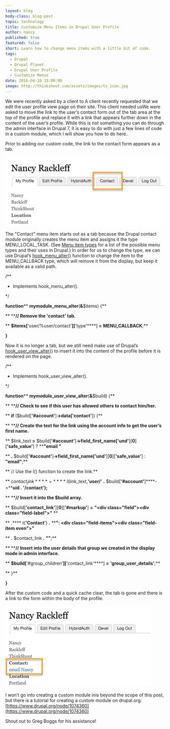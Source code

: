 ```yaml
---
layout: blog
body-class: blog-post
topic: technology
title: Customize Menu Items in Drupal User Profile
author: nancy
published: true
featured: false
short: Learn how to change menu items with a little bit of code.
tags:
  - Drupal
  - Drupal Planet
  - Drupal User Profile
  - Customize Menus
date: 2016-04-18 15:00:00
image: http://thinkshout.com/assets/images/ts_icon.jpg
---
```


We were recently asked by a client to A client recently requested that we edit the user profile view page on their site. This client needed usWe were asked to move the link to the user’s contact form out of the tab area at the top of the profile and replace it with a link that appears further down in the content of the user’s profile. While this is not something you can do through the admin interface in Drupal 7, it is easy to do with just a few lines of code in a custom module, which I will show you how to do here.. 

Prior to adding our custom code, the link to the contact form appears as a tab. 

![Customize Menu 1](/assets/images/blog/custom-menu-1.png)

The "Contact" menu item starts out as a tab because the Drupal contact module originally creates the menu item and assigns it the type MENU_LOCAL_TASK. (See [Menu item types](https://api.drupal.org/api/drupal/includes!menu.inc/group/menu_item_types/7) for a list of the possible menu types and their uses in Drupal.) In order for us to change the type, we can use Drupal’s [hook_menu_alter()](https://api.drupal.org/api/drupal/modules%21system%21system.api.php/function/hook_menu_alter/7) function to change the item to the MENU_CALLBACK type, which will remove it from the display, but keep it available as a valid path. 

/**

 * Implements hook_menu_alter().

 */

**function**** ****mymodule_menu_alter****(****&****$items) {**

**  ****// Remove the 'contact' tab.**

**  ****$items[****'user/%user/contact'****][****'type'****] ****=**** ****MENU_CALLBACK****;**

**}**

Now it is no longer a tab, but we still need make use of Drupal’s [hook_user_view_alter()](https://api.drupal.org/api/drupal/modules%21user%21user.api.php/function/hook_user_view_alter/7) to insert it into the content of the profile before it is rendered on the page.  

/**

 * Implements hook_user_view_alter().

 */

**function**** ****mymodule_user_view_alter****(****&****$build) {**

**  ****// Check to see if this user has allowed others to contact him/her.**

**  ****if**** ($build[****'#account'****]****->****data[****'contact'****]) {**

**    ****// Create the text for the link using the account info to get the user’s first name.**

**    $link_text ****=**** $build[****'#account'****]****->****field_first_name[****'und'****][****0****][****'safe_value'****] ? ****"email "**

**      ****.**** $build[****'#account'****]****->****field_first_name[****'und'****][****0****][****'safe_value'****] : ****"email"****;**

**    // Use the l() function to create the link.**

**    $contact_link ****=**** l($link_text,****'user/'**** ****.**** $build[****'#account'****]****->****uid ****.**** ****'/contact'****);**

**    ****// Insert it into the $build array.**

**    $build[****'contact_link'****][****0****][****'#markup'****] ****=**** ****"<div class=\"field\"><div class=\"field-label\">"**** **

**    .**** t(****'Contact'****) ****.**** ****":&nbsp;</div><div class=\"field-items\"><div class=\"field-item even\">"**

**    ****.**** $contact_link ****.**** ****"</div></div></div>"****;**

**    ****// Insert into the user details that group we created in the display mode in admin interface.**

**    ****$build[****'#group_children'****][****'contact_link'****] ****=**** ****'group_user_details'****;**

**  }**

**}**

After the custom code and a quick cache clear, the tab is gone and there is a link to the form within the body of the profile.

![Customize Menu 2](/assets/images/blog/custom-menu-2.png)

I won’t go into creating a custom module inis beyond the scope of this post, but there is a tutorial for creating a custom module on drupal.org: [https://www.drupal.org/node/1074360](https://www.drupal.org/node/1074360) 

Shout out to Greg Boggs for his assistance!

